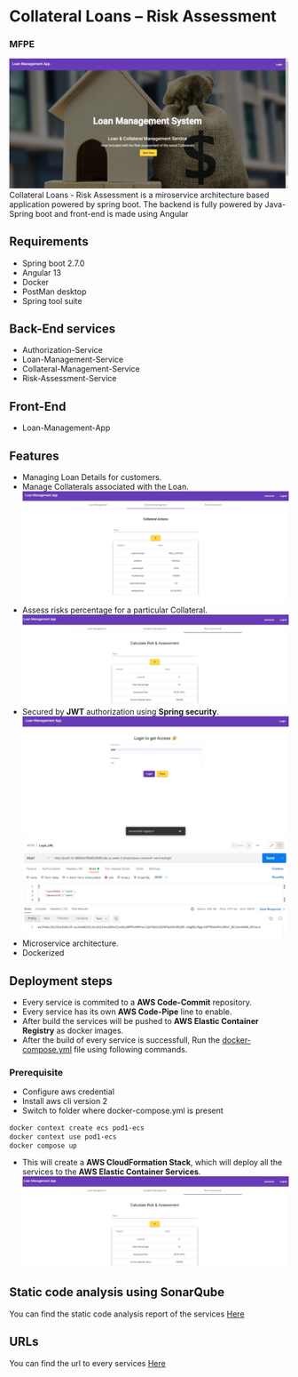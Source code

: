 # Collateral Loans – Risk Assessment
### MFPE
![Login-Page](https://github.com/Balaji6701/MFPE-Final/blob/main/home-page.jpg)
Collateral Loans - Risk Assessment is a miroservice architecture based application powered by spring boot.
The backend is fully powered by Java-Spring boot and front-end is made using Angular
## Requirements
- Spring boot 2.7.0
- Angular 13
- Docker
- PostMan desktop
- Spring tool suite

## Back-End services
- Authorization-Service
- Loan-Management-Service
- Collateral-Management-Service
- Risk-Assessment-Service

## Front-End
- Loan-Management-App

## Features
- Managing Loan Details for customers.
- Manage Collaterals associated with the Loan.
![get-collateral](https://github.com/Balaji6701/MFPE-Final/blob/main/get_collateral.jpg)
- Assess risks percentage for a particular Collateral.
![Risk-Assessment](https://github.com/Balaji6701/MFPE-Final/blob/main/calculate_risk.jpg)
- Secured by **JWT** authorization using **Spring security**.
![Login-Page](https://github.com/Balaji6701/MFPE-Final/blob/main/login-page.jpg)
![Risk-Assessment](https://github.com/Balaji6701/MFPE-Final/blob/main/token.jpg)
- Microservice architecture.
- Dockerized

## Deployment steps
- Every service is commited to a **AWS Code-Commit** repository.
- Every service has its own **AWS Code-Pipe** line to enable.
- After build the services will be pushed to **AWS Elastic Container Registry** as docker images.
- After the build of every service is successfull, Run the [docker-compose.yml](https://github.com/Balaji6701/MFPE-Final/tree/main/pod1-ecs-cluster) file using following commands.
### Prerequisite
- Configure aws credential
- Install aws cli version 2
- Switch to folder where docker-compose.yml is present
```
docker context create ecs pod1-ecs
docker context use pod1-ecs
docker compose up
```
- This will create a **AWS CloudFormation Stack**, which will deploy all the services to the **AWS Elastic Container Services**.
![Risk-Assessment](https://github.com/Balaji6701/MFPE-Final/blob/main/calculate_risk.jpg)

## Static code analysis using SonarQube
You can find the static code analysis report of the services [Here](https://github.com/Balaji6701/MFPE-Final/blob/main/sonarqube_report.pdf)

## URLs
You can find the url to every services [Here](https://github.com/Balaji6701/MFPE-Final/blob/main/url.md)
